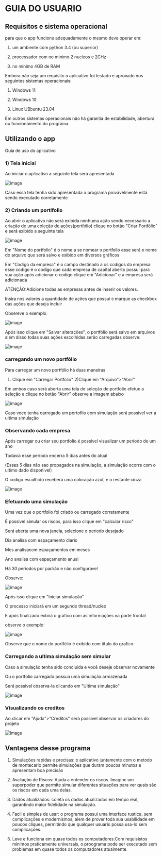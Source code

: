 <h1>GUIA DO USUARIO</h1>
<h2>Requisitos e sistema operacional</h2>
para que o app funcione adequadamente o mesmo deve operar em:

1) um ambiente com python 3.4 (ou superior)

2) processador com no minimo 2 nucleos e 2GHz
   
3) no minimo 4GB de RAM

Embora não seja um requisito o aplicativo foi testado e aprovado
nos seguintes sistemas operacionais:

1) Windows 11

2) Windows 10

3) Linux UBbuntu 23.04

Em outros sistemas operacionais não há garantia de 
estabilidade, abertura ou funcionamento do programa

<h2>Utilizando o app</h2>
Guia de uso do aplicativo
<h3>1) Tela inicial</h3>

Ao iniciar o aplicativo a seguinte tela será apresentada

![image](https://github.com/emiliobrazil/portfolio_analysis/assets/128740531/35ca9125-f8d3-44fc-a9c5-9b7aa83b48ba)

Caso essa tela tenha sido apresentada o programa
provavelmente está sendo executado corretamente

<h3>2) Criando um portifolio</h3>

Ao abrir o aplicativo não será exibida nenhuma ação
sendo necessario a criação de uma coleção de ações(portfólio)
clique no botão "Criar Portfólio" e será exibido a seguinte tela

![image](https://github.com/emiliobrazil/portfolio_analysis/assets/128740531/d4ac8550-170d-4774-bb29-7ecb8bd14674)


Em "Nome do portfolio" é o nome a se nomear o portfolio
esse será o nome do arquivo que será salvo e exibido em diversos gráficos

Em "Codigo da empresa" é o campo destinado a os codigos da empresa
esse codigo é o codigo que cada empresa de capital aberto possui para sua ação
após adicionar o codigo clique em "Adicionar" e a empresa será adicionada

ATENÇÃO:Adicione todas as empresas antes de inserir os valores.

Insira nos valores a quantidade de ações que possui
e marque as checkbox das ações que deseja incluir

Obsereve o exemplo:

![image](https://github.com/emiliobrazil/portfolio_analysis/assets/128740531/85e5c78f-65de-4690-90b4-8b72bab3168c)

Após isso clique em "Salvar alterações", o portfólio será salvo em arquivos
além disso todas suas ações escolhidas serão carregadas
observe:

![image](https://github.com/emiliobrazil/portfolio_analysis/assets/128740531/fd23195f-4c47-42a6-bd6f-fbeca6e08fb8)

<h3>carregando um novo portfólio</h3>
  
Para carregar um novo portfólio há duas maneiras
1) Clique em "Carregar Portfólio"
2)Clique em "Arquivo">"Abrir"

Em ambos caso será aberta uma tela de seleção de portfolio
efetue a seleção e clique no botão "Abrir"
observe a imagem abaixo

![image](https://github.com/emiliobrazil/portfolio_analysis/assets/128740531/0b2b3a77-16dd-4d66-9e3f-b2a246e05f6a)

Caso voce tenha carregado um portoflio com simulação será possivel ver a ultima simulação

<h3>Observando cada empresa</h3>

Após carregar ou criar seu portfolio é possivel visualizar um periodo de um ano

Todavia esse periodo encerra 5 dias antes do atual

(Esses 5 dias não sao propagados na simulação, a simulação ocorre com o ultimo dado disponivel)

O codigo escolhido receberá uma coloração azul, e o restante cinza

![image](https://github.com/emiliobrazil/portfolio_analysis/assets/128740531/cc134cd2-5e42-4c2c-9aee-8da174578890)

<h3>Efetuando uma simulação</h3>

Uma vez que o portfolio foi criado ou carregado corretamente

É possivel simular os riscos, para isso clique em "calcular risco"


Será aberta uma nova janela, selecione o periodo desejado



Dia analisa com espaçamento diario

Mes analisacom espaçamentos em meses

Ano analisa com espaçamento anual

Há 30 periodos por padrão e não configuravel

Observe:

![image](https://github.com/emiliobrazil/portfolio_analysis/assets/128740531/e267d2f4-0094-444a-97dd-340ee557fa7c)

Após isso clique em "Iniciar simulação"

O processo iniciará em um segundo thread/nucleo

E após finalizado exbirá o grafico com as informações na parte frontal


observe o exemplo:

![image](https://github.com/emiliobrazil/portfolio_analysis/assets/128740531/96decb51-3363-4920-ac10-de707948be60)


Observe que o nome do portfólio é exibido com titulo do grafico

<h3>Carregando a ultima simulação sem simular</h3>

Caso a simulação tenha sido concluida e você deseje observar novamente

Ou o portfolio carregado possua uma simulação armazenada 

Será possivel observa-la clicando em "Ultima simulação"

![image](https://github.com/emiliobrazil/portfolio_analysis/assets/128740531/5a050f4c-d92a-42d2-b5fa-79ea7563fb24)


<h3>Visualizando os creditos</h3>

Ao clicar em "Ajuda">"Creditos" será possivel observar os criadores do projeto


![image](https://github.com/emiliobrazil/portfolio_analysis/assets/128740531/002b1875-030d-4c9f-931c-62bc720b14f1)


<h2>Vantagens desse programa</h2>

1) Simulações rapidas e precisas: o aplicativo juntamente com o metodo de montecarlo permite simulações que duram poucos minutos e apresentam boa precisão

2) Avaliação de Riscos: Ajuda a entender os riscos. Imagine um superpoder que permite simular diferentes situações para ver quais são os riscos em cada uma delas.

3) Dados atualizados: coleta os dados atualizados em tempo real, garantindo maior fidelidade na simulação.

4) Facil e simples de usar: o programa possui uma interface rustica, sem complicações e modernismos, alem de prover toda sua usabilidade em poucos cliques, permitindo que qualquer usuario possa usa-lo sem complicações.

5) Leve e funciona em quase todos os computadores:Com requisistos minimos praticamente universais, o proograma pode ser executado sem problemas em quase todos os computadores atualmente.

